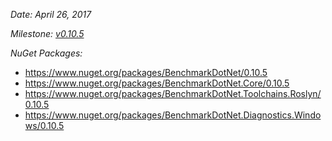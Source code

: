 _Date: April 26, 2017_

_Milestone: [v0.10.5](https://github.com/PerfDotNet/BenchmarkDotNet/issues?q=milestone%3Av0.10.5)_

_NuGet Packages:_
* https://www.nuget.org/packages/BenchmarkDotNet/0.10.5
* https://www.nuget.org/packages/BenchmarkDotNet.Core/0.10.5
* https://www.nuget.org/packages/BenchmarkDotNet.Toolchains.Roslyn/0.10.5
* https://www.nuget.org/packages/BenchmarkDotNet.Diagnostics.Windows/0.10.5